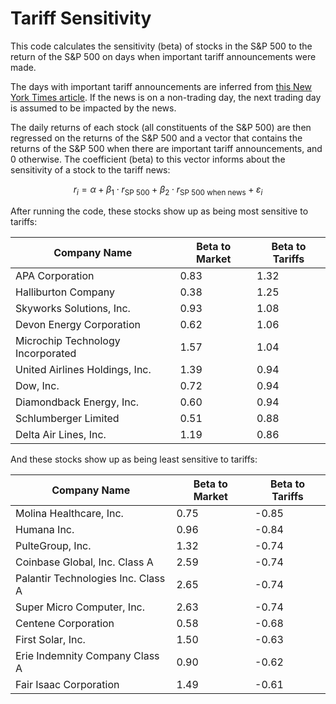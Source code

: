 # Tariff Sensitivity
This code calculates the sensitivity (beta) of stocks in the S&P 500 to the return of the S&P 500 on days when important tariff announcements were made.

The days with important tariff announcements are inferred from [this New York Times article](https://www.nytimes.com/2025/03/13/business/economy/trump-tariff-timeline.html). If the news is on a non-trading day, the next trading day is assumed to be impacted by the news.

The daily returns of each stock (all constituents of the S&P 500) are then regressed on the returns of the S&P 500 and a vector that contains the returns of the S&P 500 when there are important tariff announcements, and 0 otherwise. The coefficient (beta) to this vector informs about the sensitivity of a stock to the tariff news:

$$
r_i = \alpha + \beta_1 \cdot r_{\text{SP 500}} + \beta_2 \cdot r_{\text{SP 500 when news}} + \varepsilon_i
$$

After running the code, these stocks show up as being most sensitive to tariffs:

| Company Name                              | Beta to Market | Beta to Tariffs |
|-------------------------------------------|----------------|-----------------|
| APA Corporation                           | 0.83           | 1.32            |
| Halliburton Company                       | 0.38           | 1.25            |
| Skyworks Solutions, Inc.                  | 0.93           | 1.08            |
| Devon Energy Corporation                  | 0.62           | 1.06            |
| Microchip Technology Incorporated         | 1.57           | 1.04            |
| United Airlines Holdings, Inc.            | 1.39           | 0.94            |
| Dow, Inc.                                 | 0.72           | 0.94            |
| Diamondback Energy, Inc.                  | 0.60           | 0.94            |
| Schlumberger Limited                      | 0.51           | 0.88            |
| Delta Air Lines, Inc.                     | 1.19           | 0.86            |

And these stocks show up as being least sensitive to tariffs:

| Company Name                                 | Beta to Market | Beta to Tariffs |
|----------------------------------------------|----------------|-----------------|
| Molina Healthcare, Inc.                      | 0.75           | -0.85           |
| Humana Inc.                                  | 0.96           | -0.84           |
| PulteGroup, Inc.                             | 1.32           | -0.74           |
| Coinbase Global, Inc. Class A                | 2.59           | -0.74           |
| Palantir Technologies Inc. Class A           | 2.65           | -0.74           |
| Super Micro Computer, Inc.                   | 2.63           | -0.74           |
| Centene Corporation                          | 0.58           | -0.68           |
| First Solar, Inc.                            | 1.50           | -0.63           |
| Erie Indemnity Company Class A               | 0.90           | -0.62           |
| Fair Isaac Corporation                       | 1.49           | -0.61           |


